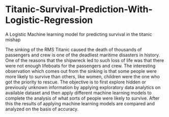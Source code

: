 # Titanic-Survival-Prediction-With-Logistic-Regression
A Logistic Machine learning model for predicting survival in the titanic mishap

The sinking of the RMS Titanic caused the death of thousands of  passengers  and  crew  is  one  of  the  deadliest  maritime disasters in history. One of the reasons that the shipwreck led to such loss  of life was  that there  were not  enough lifeboats for  the  passengers  and  crew.  The  interesting  observation which comes out  from the  sinking is that some  people were more likely to survive than others, like women, children were the one who got the priority to rescue. The objective is to first explore  hidden  or  previously  unknown  information  by applying exploratory  data analytics  on available  dataset and then apply different machine learning models to complete the analysis of what sorts of people were likely to survive. After this  the  results  of  applying  machine  learning  models  are compared and analyzed on the basis of accuracy.
